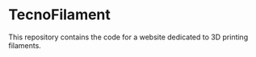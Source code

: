 # TecnoFilament
This repository contains the code for a website dedicated to 3D printing filaments.
